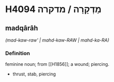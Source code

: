 # H4094 מַדְקָרָה / מדקרה

## madqârâh

_(mad-kaw-raw' | mahd-kaw-RAW | mahd-ka-RA)_

### Definition

feminine noun; from [[H1856]]; a wound; piercing.

- thrust, stab, piercing
